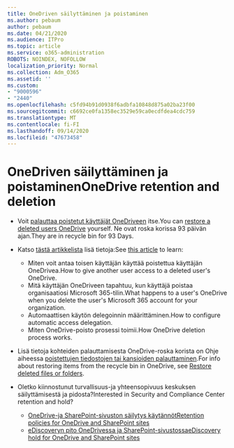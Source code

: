 ```yaml
---
title: OneDriven säilyttäminen ja poistaminen
ms.author: pebaum
author: pebaum
ms.date: 04/21/2020
ms.audience: ITPro
ms.topic: article
ms.service: o365-administration
ROBOTS: NOINDEX, NOFOLLOW
localization_priority: Normal
ms.collection: Adm_O365
ms.assetid: ''
ms.custom:
- "9000596"
- "2440"
ms.openlocfilehash: c5fd94b91d0938f6adbfa10848d875a02ba23f00
ms.sourcegitcommit: c6692ce0fa1358ec3529e59ca0ecdfdea4cdc759
ms.translationtype: MT
ms.contentlocale: fi-FI
ms.lasthandoff: 09/14/2020
ms.locfileid: "47673458"
---
```

# <a name="onedrive-retention-and-deletion"></a><span data-ttu-id="97e54-102">OneDriven säilyttäminen ja poistaminen</span><span class="sxs-lookup"><span data-stu-id="97e54-102">OneDrive retention and deletion</span></span>

- <span data-ttu-id="97e54-103">Voit [palauttaa poistetut käyttäjät OneDriveen](https://docs.microsoft.com/onedrive/restore-deleted-onedrive) itse.</span><span class="sxs-lookup"><span data-stu-id="97e54-103">You can [restore a deleted users OneDrive](https://docs.microsoft.com/onedrive/restore-deleted-onedrive) yourself.</span></span> <span data-ttu-id="97e54-104">Ne ovat roska korissa 93 päivän ajan.</span><span class="sxs-lookup"><span data-stu-id="97e54-104">They are in recycle bin for 93 Days.</span></span>

- <span data-ttu-id="97e54-105">Katso [tästä artikkelista](https://docs.microsoft.com/onedrive/retention-and-deletion) lisä tietoja:</span><span class="sxs-lookup"><span data-stu-id="97e54-105">See [this article](https://docs.microsoft.com/onedrive/retention-and-deletion) to learn:</span></span>
    - <span data-ttu-id="97e54-106">Miten voit antaa toisen käyttäjän käyttää poistettua käyttäjän OneDrivea.</span><span class="sxs-lookup"><span data-stu-id="97e54-106">How to give another user access to a deleted user's OneDrive.</span></span>
    - <span data-ttu-id="97e54-107">Mitä käyttäjän OneDriveen tapahtuu, kun käyttäjä poistaa organisaatiosi Microsoft 365-tilin.</span><span class="sxs-lookup"><span data-stu-id="97e54-107">What happens to a user's OneDrive when you delete the user's Microsoft 365 account for your organization.</span></span>
    - <span data-ttu-id="97e54-108">Automaattisen käytön delegoinnin määrittäminen.</span><span class="sxs-lookup"><span data-stu-id="97e54-108">How to configure automatic access delegation.</span></span>
    - <span data-ttu-id="97e54-109">Miten OneDrive-poisto prosessi toimii.</span><span class="sxs-lookup"><span data-stu-id="97e54-109">How OneDrive deletion process works.</span></span>

- <span data-ttu-id="97e54-110">Lisä tietoja kohteiden palauttamisesta OneDrive-roska korista on Ohje aiheessa [poistettujen tiedostojen tai kansioiden palauttaminen](https://support.office.com/article/949ada80-0026-4db3-a953-c99083e6a84f).</span><span class="sxs-lookup"><span data-stu-id="97e54-110">For info about restoring items from the recycle bin in OneDrive, see [Restore deleted files or folders](https://support.office.com/article/949ada80-0026-4db3-a953-c99083e6a84f).</span></span>

- <span data-ttu-id="97e54-111">Oletko kiinnostunut turvallisuus-ja yhteensopivuus keskuksen säilyttämisestä ja pidosta?</span><span class="sxs-lookup"><span data-stu-id="97e54-111">Interested in Security and Compliance Center retention and hold?</span></span>
    - [<span data-ttu-id="97e54-112">OneDrive-ja SharePoint-sivuston säilytys käytännöt</span><span class="sxs-lookup"><span data-stu-id="97e54-112">Retention policies for OneDrive and SharePoint sites</span></span>](https://docs.microsoft.com/microsoft-365/compliance/retention-policies)
    - [<span data-ttu-id="97e54-113">eDiscoveryn pito OneDrivessa ja SharePoint-sivustossa</span><span class="sxs-lookup"><span data-stu-id="97e54-113">eDiscovery hold for OneDrive and SharePoint sites</span></span>](https://docs.microsoft.com/office365/securitycompliance/ediscovery-cases#step-4-place-content-locations-on-hold)
